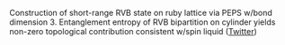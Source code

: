 
Construction of  short-range RVB state on ruby lattice via PEPS w/bond dimension 3. Entanglement entropy of RVB bipartition on cylinder yields non-zero topological contribution consistent w/spin liquid ([Twitter](https://twitter.com/JoshuahHeath/status/1206621108201377794))
